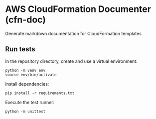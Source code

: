 # AWS CloudFormation Documenter (cfn-doc)

Generate markdown documentation for CloudFormation templates

## Run tests

In the repository directory, create and use a virtual environment:

```shell
python -m venv env
source env/bin/activate
```

Install dependencies:

```shell
pip install -r requirements.txt
```

Execute the test runner:

```shell
python -m unittest
```

